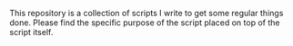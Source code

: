This repository is a collection of scripts I write to get some regular things done. Please find the specific purpose of the script placed on top of the script itself.
